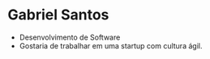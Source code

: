 # Gabriel Santos
* Desenvolvimento de Software
* Gostaria de trabalhar em uma startup com cultura ágil.
